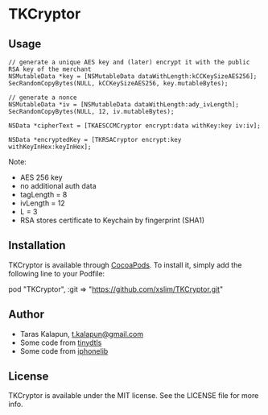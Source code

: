 # TKCryptor

## Usage

``` obj-c
// generate a unique AES key and (later) encrypt it with the public RSA key of the merchant
NSMutableData *key = [NSMutableData dataWithLength:kCCKeySizeAES256];
SecRandomCopyBytes(NULL, kCCKeySizeAES256, key.mutableBytes);

// generate a nonce
NSMutableData *iv = [NSMutableData dataWithLength:ady_ivLength];
SecRandomCopyBytes(NULL, 12, iv.mutableBytes);

NSData *cipherText = [TKAESCCMCryptor encrypt:data withKey:key iv:iv];

NSData *encryptedKey = [TKRSACryptor encrypt:key withKeyInHex:keyInHex];

```

Note:
* AES 256 key
* no additional auth data
* tagLength = 8
* ivLength = 12
* L = 3
* RSA stores certificate to Keychain by fingerprint (SHA1)

## Installation

TKCryptor is available through [CocoaPods](http://cocoapods.org). To install
it, simply add the following line to your Podfile:

pod "TKCryptor", :git => "https://github.com/xslim/TKCryptor.git"

## Author

* Taras Kalapun, t.kalapun@gmail.com
* Some code from [tinydtls](https://github.com/cetic/tinydtls/)
* Some code from [iphonelib](https://github.com/meinside/iphonelib)

## License

TKCryptor is available under the MIT license. See the LICENSE file for more info.

